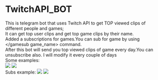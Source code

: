 # TwitchAPI_BOT
This is telegram bot that uses Twitch API to get TOP viewed clips of different people and games;</br>
It can get top user clips and get top game clips by their name.</br>
Added a subscriptions for games.You can sub for game by using </gamesub game_name>  command.</br>
After this bot will send you top viewed  clips of game every day.You can unsubscribe also.
I will modify it every couple of days</br>
Some examples:</br>
<img src=https://user-images.githubusercontent.com/101453514/164789893-c4a6e865-e299-41f5-b1e1-4a98baabd286.png>
<img src=https://user-images.githubusercontent.com/101453514/164790071-02db9d33-7f7f-4b4e-b8e4-2b8c99aa132b.png>
</br>
Subs example: 
<img src=https://user-images.githubusercontent.com/101453514/168423957-ffb3b9b6-63d8-429a-ace7-f98823dc5873.png>
<img src=https://user-images.githubusercontent.com/101453514/168424677-15227d98-8e8f-4a2f-b395-6f0d67491b37.png>
